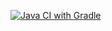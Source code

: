 [![Java CI with Gradle](https://github.com/Oogway-the-turtle/BDD/actions/workflows/gradle.yml/badge.svg)](https://github.com/Oogway-the-turtle/BDD/actions/workflows/gradle.yml)